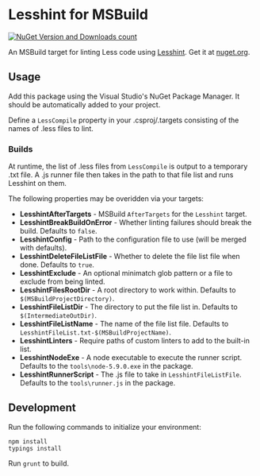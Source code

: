 # Lesshint for MSBuild

[![NuGet Version and Downloads count](https://buildstats.info/nuget/Lesshint.MSBuild)](https://www.nuget.org/packages/Lesshint.MSBuild) 

An MSBuild target for linting Less code using [Lesshint](https://github.com/lesshint/lesshint). Get it at [nuget.org](https://www.nuget.org/packages/Lesshint.MSBuild/).

## Usage

Add this package using the Visual Studio's NuGet Package Manager. 
It should be automatically added to your project.

Define a `LessCompile` property in your .csproj/.targets consisting of the names of .less files to lint.

### Builds

At runtime, the list of .less files from `LessCompile` is output to a temporary .txt file.
A .js runner file then takes in the path to that file list and runs Lesshint on them.

The following properties may be overidden via your targets:
* **LesshintAfterTargets** - MSBuild `AfterTargets` for the `Lesshint` target.
* **LesshintBreakBuildOnError** - Whether linting failures should break the build. Defaults to `false`.
* **LesshintConfig** - Path to the configuration file to use (will be merged with defaults).
* **LesshintDeleteFileListFile** - Whether to delete the file list file when done. Defaults to `true`.
* **LesshintExclude** - An optional minimatch glob pattern or a file to exclude from being linted.
* **LesshintFilesRootDir** - A root directory to work within. Defaults to `$(MSBuildProjectDirectory)`.
* **LesshintFileListDir** - The directory to put the file list in. Defaults to `$(IntermediateOutDir)`.
* **LesshintFileListName** - The name of the file list file. Defaults to `LesshintFileList.txt-$(MSBuildProjectName)`.
* **LesshintLinters** - Require paths of custom linters to add to the built-in list.
* **LesshintNodeExe** - A node executable to execute the runner script. Defaults to the `tools\node-5.9.0.exe` in the package. 
* **LesshintRunnerScript** - The .js file to take in `LesshintFileListFile`. Defaults to the `tools\runner.js` in the package.


## Development

Run the following commands to initialize your environment:

```shell
npm install
typings install
```

Run `grunt` to build.

